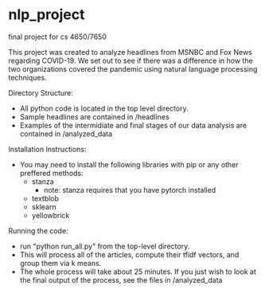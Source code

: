 # nlp_project
final project for cs 4650/7650

This project was created to analyze headlines from MSNBC and Fox News regarding COVID-19. We set out to see if there was a difference in how the two organizations covered the pandemic using natural language processing techniques.

Directory Structure:
- All python code is located in the top level directory.
- Sample headlines are contained in /headlines
- Examples of the intermidiate and final stages of our data analysis are contained in /analyzed_data

Installation Instructions:
- You may need to install the following libraries with pip or any other preffered methods:
  - stanza
    - note: stanza requires that you have pytorch installed
  - textblob
  - sklearn
  - yellowbrick
  
 Running the code:
 - run "python run_all.py" from the top-level directory. 
 - This will process all of the articles, compute their tfidf vectors, and group them via k means. 
 - The whole process will take about 25 minutes. If you just wish to look at the final output of the process, see the files in /analyzed_data
